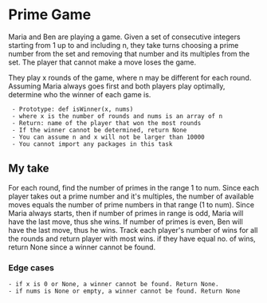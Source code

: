 # Prime Game

Maria and Ben are playing a game. Given a set of consecutive integers starting from 1 up to and including n, they take turns choosing a prime number from the set and removing that number and its multiples from the set. The player that cannot make a move loses the game.

They play x rounds of the game, where n may be different for each round. Assuming Maria always goes first and both players play optimally, determine who the winner of each game is.

     - Prototype: def isWinner(x, nums)
     - where x is the number of rounds and nums is an array of n
     - Return: name of the player that won the most rounds
     - If the winner cannot be determined, return None
     - You can assume n and x will not be larger than 10000
     - You cannot import any packages in this task

## My take

For each round, find the number of primes in the range 1 to num.
Since each player takes out a prime number and it's multiples, the number of available moves equals the number of prime numbers in that range (1 to num).
Since Maria always starts, then if number of primes in range is odd, Maria will have the last move, thus she wins. If number of primes is even, Ben will have the last move, thus he wins.
Track each player's number of wins for all the rounds and return player with most wins. if they have equal no. of wins, return None since a winner cannot be found.

### Edge cases

    - if x is 0 or None, a winner cannot be found. Return None.
    - if nums is None or empty, a winner cannot be found. Return None
